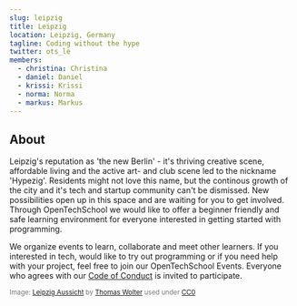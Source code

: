 ```yaml
---
slug: leipzig
title: Leipzig
location: Leipzig, Germany
tagline: Coding without the hype
twitter: ots_le
members:
  - christina: Christina
  - daniel: Daniel
  - krissi: Krissi
  - norma: Norma
  - markus: Markus
---
```


## About

Leipzig's reputation as 'the new Berlin' - it's thriving creative scene, affordable living and the active art- and club scene led to the nickname 'Hypezig'. Residents might not love this name, but the continous growth of the city and it's tech and startup community can't be dismissed. New possibilities open up in this space and are waiting for you to get involved. Through OpenTechSchool we would like to offer a beginner friendly and safe learning environment for everyone interested in getting started with programming.

We organize events to learn, collaborate and meet other learners. If you interested in tech, would like to try out programming or if you need help with your project, feel free to join our OpenTechSchool Events. Everyone who agrees with our [Code of Conduct]({{site.baseurl}}/code-of-conduct/) is invited to participate.

<span style="color: #777; font-size: smaller">Image: [Leipzig Aussicht](https://pixabay.com/de/leipzig-stadt-aussicht-sachsen-263165/) by [Thomas Wolter](https://pixabay.com/de/users/ThomasWolter-92511/) used under [CC0](https://creativecommons.org/publicdomain/zero/1.0/deed.de)</span>
